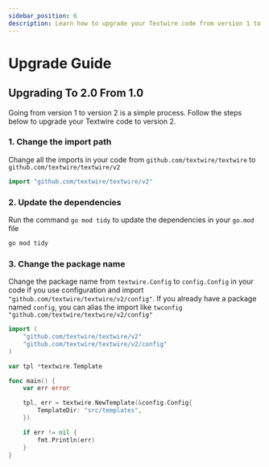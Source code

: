 ```yaml
---
sidebar_position: 6
description: Learn how to upgrade your Textwire code from version 1 to version 2
---
```


# Upgrade Guide

## Upgrading To 2.0 From 1.0

Going from version 1 to version 2 is a simple process. Follow the steps below to upgrade your Textwire code to version 2.

### 1. Change the import path
Change all the imports in your code from `github.com/textwire/textwire` to `github.com/textwire/textwire/v2`

```go
import "github.com/textwire/textwire/v2"
```

### 2. Update the dependencies
Run the command `go mod tidy` to update the dependencies in your `go.mod` file

```bash
go mod tidy
```

### 3. Change the package name
Change the package name from `textwire.Config` to `config.Config` in your code if you use configuration and import `"github.com/textwire/textwire/v2/config"`. If you already have a package named `config`, you can alias the import like `twconfig "github.com/textwire/textwire/v2/config"`

```go
import (
    "github.com/textwire/textwire/v2"
    "github.com/textwire/textwire/v2/config"
)

var tpl *textwire.Template

func main() {
    var err error

    tpl, err = textwire.NewTemplate(&config.Config{
        TemplateDir: "src/templates",
    })

    if err != nil {
        fmt.Println(err)
    }
}
```